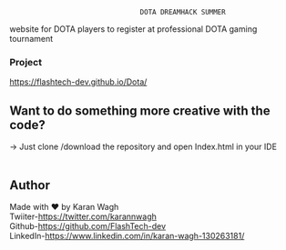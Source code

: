                                    
                                    DOTA DREAMHACK SUMMER
 website for DOTA players to register at professional DOTA gaming tournament

### Project
   https://flashtech-dev.github.io/Dota/ 
 <br/>
 
## Want to do something more creative with the code?  <br/>
 -> Just clone /download the repository and open Index.html in your IDE
 <br/>
 <br/>
 
## Author
 Made with ❤️ by Karan Wagh  
 Twiiter-https://twitter.com/karannwagh <br/>
 Github-https://github.com/FlashTech-dev <br/>
 LinkedIn-https://www.linkedin.com/in/karan-wagh-130263181/ <br/>



